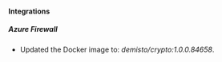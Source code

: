 #### Integrations
##### Azure Firewall
- Updated the Docker image to: *demisto/crypto:1.0.0.84658*.

